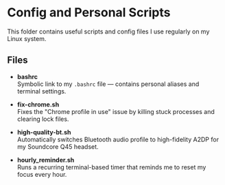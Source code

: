 # Config and Personal Scripts

This folder contains useful scripts and config files I use regularly on my Linux system.

## Files

- **bashrc**  
  Symbolic link to my `.bashrc` file — contains personal aliases and terminal settings.

- **fix-chrome.sh**  
  Fixes the "Chrome profile in use" issue by killing stuck processes and clearing lock files.

- **high-quality-bt.sh**  
  Automatically switches Bluetooth audio profile to high-fidelity A2DP for my Soundcore Q45 headset.

- **hourly_reminder.sh**  
  Runs a recurring terminal-based timer that reminds me to reset my focus every hour.
